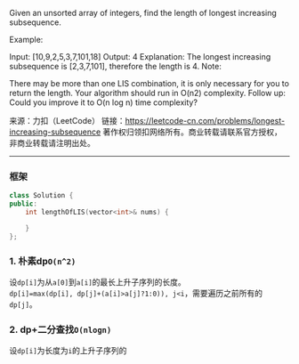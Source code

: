 Given an unsorted array of integers, find the length of longest increasing subsequence.

Example:

Input: [10,9,2,5,3,7,101,18]
Output: 4 
Explanation: The longest increasing subsequence is [2,3,7,101], therefore the length is 4. 
Note:

There may be more than one LIS combination, it is only necessary for you to return the length.
Your algorithm should run in O(n2) complexity.
Follow up: Could you improve it to O(n log n) time complexity?

来源：力扣（LeetCode）
链接：https://leetcode-cn.com/problems/longest-increasing-subsequence
著作权归领扣网络所有。商业转载请联系官方授权，非商业转载请注明出处。
________________________  
  
### 框架
```cpp
class Solution {
public:
    int lengthOfLIS(vector<int>& nums) {

    }
};
```
  
### 1. 朴素dp`O(n^2)`
设`dp[i]`为从`a[0]`到`a[i]`的最长上升子序列的长度。  
`dp[i]=max(dp[i], dp[j]+(a[i]>a[j]?1:0)), j<i`，需要遍历之前所有的`dp[j]`。  
  
### 2. dp+二分查找`O(nlogn)`
设`dp[i]`为长度为`i`的上升子序列的